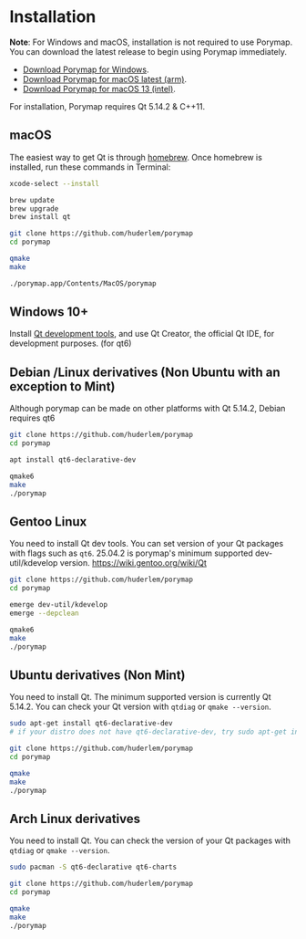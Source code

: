 # Installation

**Note**: For Windows and macOS, installation is not required to use Porymap. You can download the latest release to begin using Porymap immediately.

 - [Download Porymap for Windows](https://github.com/huderlem/porymap/releases/latest/download/porymap-windows.zip).
 - [Download Porymap for macOS latest (arm)](https://github.com/huderlem/porymap/releases/latest/download/porymap-macos-latest.zip).
 - [Download Porymap for macOS 13 (intel)](https://github.com/huderlem/porymap/releases/latest/download/porymap-macos-13.zip).


For installation, Porymap requires Qt 5.14.2 & C++11.

## macOS

The easiest way to get Qt is through [homebrew](https://brew.sh/). 
Once homebrew is installed, run these commands in Terminal:

```bash
xcode-select --install

brew update
brew upgrade
brew install qt

git clone https://github.com/huderlem/porymap
cd porymap

qmake
make

./porymap.app/Contents/MacOS/porymap
```

## Windows 10+

Install [Qt development tools](https://www.qt.io/download-qt-installer), and use Qt Creator, the official Qt IDE, for development purposes. (for qt6)

## Debian /Linux derivatives (Non Ubuntu with an exception to Mint)
Although porymap can be made on other platforms with Qt 5.14.2, Debian requires qt6

```bash
git clone https://github.com/huderlem/porymap
cd porymap

apt install qt6-declarative-dev 

qmake6
make
./porymap
```


## Gentoo Linux
You need to install Qt dev tools. You can set version of your Qt packages with flags such as `qt6`.
25.04.2 is porymap's minimum supported dev-util/kdevelop version.
https://wiki.gentoo.org/wiki/Qt

```bash
git clone https://github.com/huderlem/porymap
cd porymap

emerge dev-util/kdevelop
emerge --depclean

qmake6
make
./porymap
```

## Ubuntu derivatives (Non Mint)

You need to install Qt. The minimum supported version is currently Qt 5.14.2. You can check your Qt version
with `qtdiag` or `qmake --version`.

```bash
sudo apt-get install qt6-declarative-dev
# if your distro does not have qt6-declarative-dev, try sudo apt-get install qtdeclarative5-dev

git clone https://github.com/huderlem/porymap
cd porymap

qmake
make
./porymap
```

## Arch Linux derivatives

You need to install Qt. You can check the version of your Qt packages with `qtdiag` or `qmake --version`.

```bash
sudo pacman -S qt6-declarative qt6-charts

git clone https://github.com/huderlem/porymap
cd porymap

qmake
make
./porymap
```
